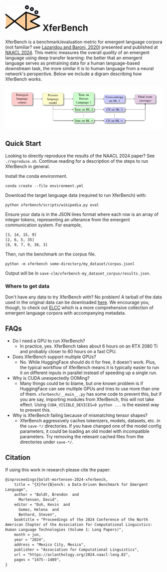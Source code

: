 ![XferBench logo](./assets/logo.svg)
XferBench
=========

XferBench is a benchmark/evaluation metric for emergent language corpora (not
familiar? see [Lazaridou and Baroni, 2020](https://arxiv.org/abs/2006.02419))
presented and published at [NAACL
2024](https://aclanthology.org/2024.naacl-long.82/).  This metric measures the
overall _quality_ of an emergent language using deep transfer learning: the
better that an emergent language serves as pretraining data for a human
language-based downstream task, the more similar it is to human language from
a neural network's perspective.  Below we include a digram describing how
XferBench works.

![Benchmark architecture](./assets/benchmark-chart.svg)


## Quick Start

Looking to directly reproduce the results of the NAACL 2024 paper?  See
`./reproduce.sh`.  Continue reading for a description of the steps to run
XferBench in general.

Install the conda environment.

    conda create --file environment.yml

Download the target language data (required to run XferBench) with:

    python xferbench/scripts/wikipedia.py eval

Ensure your data is in the JSON lines format where each row is an array of
integer tokens, representing an utterance from the emergent communication
system.  For example,

    [3, 14, 15, 9]
    [2, 6, 5, 35]
    [8, 9, 7, 9, 38, 3]

Then, run the benchmark on the corpus file.

    python -m xferbench some-directory/my_dataset/corpus.jsonl

Output will be in `save-clm/xferbench-my_dataset_corpus/results.json`.


### Where to get data

Don't have any data to try XferBench with?  No problem!  A tarball of the data
used in the original data can be downloaded
[here](http://patient.lti.cs.cmu.edu:12001/xferbench-paper-data.tar.gz).  We
encourage you, though, to check out
[ELCC](https://huggingface.co/datasets/bboldt/elcc) which is a more
comprehensive collection of emergent language corpora with accompanying
metadata.


## FAQs
- Do I need a GPU to run XferBench?
    - In practice, yes.  XferBench takes about 6 hours on an RTX 2080 Ti and
      probably closer to 60 hours on a fast CPU.
- Does XferBench support multiple GPUs?
    - No.  While HuggingFace should do it for free, it doesn't work.  Plus, the
      typical workflow of XferBench means it is typically easier to run it on
      different inputs in parallel instead of speeding up a single run.
- Why is CUDA unexpectedly OOMing?
    - Many things could be to blame, but one known problem is if HuggingFace
      can see multiple GPUs and tries to use more than one of them.
      `xferbench/__main__.py` has some code to prevent this, but if you are
      say, importing modules from XferBench, this will not take effect.  Using
      `CUDA_VISIBLE_DEVICES=0 python ...` is the easiest way to prevent this.
- Why is XferBench failing because of mismatching tensor shapes?
    - XferBench aggressively caches tokenizers, models, datasets, etc. in the `save-*/` directories. If you have changed one of the model config parameters, it could be loading an old model with incompatible parameters.  Try removing the relevant cached files from the directories under `save-*/`.

## Citation

If using this work in research please cite the paper:

    @inproceedings{boldt-mortensen-2024-xferbench,
        title = "{X}fer{B}ench: a Data-Driven Benchmark for Emergent Language",
        author = "Boldt, Brendon  and
          Mortensen, David",
        editor = "Duh, Kevin  and
          Gomez, Helena  and
          Bethard, Steven",
        booktitle = "Proceedings of the 2024 Conference of the North American Chapter of the Association for Computational Linguistics: Human Language Technologies (Volume 1: Long Papers)",
        month = jun,
        year = "2024",
        address = "Mexico City, Mexico",
        publisher = "Association for Computational Linguistics",
        url = "https://aclanthology.org/2024.naacl-long.82",
        pages = "1475--1489",
    }
